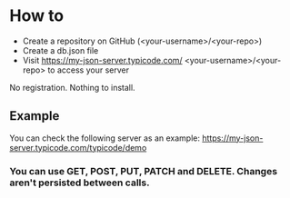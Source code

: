 # How to
- Create a repository on GitHub (\<your-username>/\<your-repo>)
- Create a db.json file
- Visit https://my-json-server.typicode.com/ \<your-username>/\<your-repo> to access your server

No registration. Nothing to install.

## Example
You can check the following server as an example:
https://my-json-server.typicode.com/typicode/demo

### You can use GET, POST, PUT, PATCH and DELETE. Changes aren't persisted between calls.
